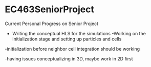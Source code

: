 # EC463SeniorProject

Current Personal Progress on Senior Project

- Writing the conceptual HLS for the simulations
  -Working on the initialization stage and setting up particles and cells

-initialization before neighbor cell integration should be working

-having issues conceptualizing in 3D, maybe work in 2D first
